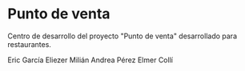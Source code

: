 <h1>Punto de venta</h1>
<p>Centro de desarrollo del proyecto "Punto de venta" desarrollado para restaurantes.</p>
<tabel>
  <tr>
    <td>Eric García</td>
    <td>Eliezer Milián</td>
    <td>Andrea Pérez</td>
    <td>Elmer Collí</td>
  </tr>
  <tr>
    <td></td>
    <td></td>
    <td></td>
    <td></td>
  </tr>
</tabel>
